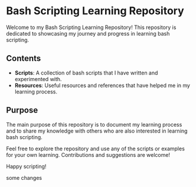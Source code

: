 # Bash Scripting Learning Repository

Welcome to my Bash Scripting Learning Repository! This repository is dedicated to showcasing my journey and progress in learning bash scripting.

## Contents

- **Scripts**: A collection of bash scripts that I have written and experimented with.
- **Resources**: Useful resources and references that have helped me in my learning process.

## Purpose

The main purpose of this repository is to document my learning process and to share my knowledge with others who are also interested in learning bash scripting.

Feel free to explore the repository and use any of the scripts or examples for your own learning. Contributions and suggestions are welcome!

Happy scripting!


some changes

